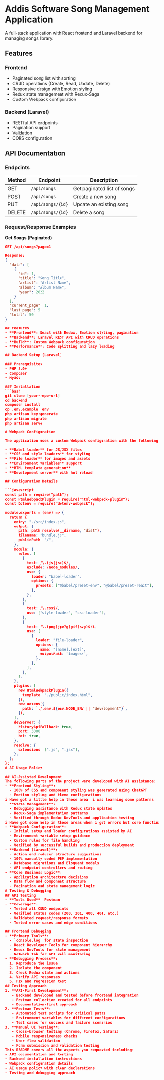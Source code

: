 # Addis Software Song Management Application

A full-stack application with React frontend and Laravel backend for managing songs library.

## Features

### Frontend
- Paginated song list with sorting
- CRUD operations (Create, Read, Update, Delete)
- Responsive design with Emotion styling
- Redux state management with Redux-Saga
- Custom Webpack configuration

### Backend (Laravel)
- RESTful API endpoints
- Pagination support
- Validation
- CORS configuration

## API Documentation

### Endpoints

| Method | Endpoint         | Description                     |
|--------|------------------|---------------------------------|
| GET    | `/api/songs`     | Get paginated list of songs     |
| POST   | `/api/songs`     | Create a new song               |
| PUT    | `/api/songs/{id}`| Update an existing song         |
| DELETE | `/api/songs/{id}`| Delete a song                   |

### Request/Response Examples

**Get Songs (Paginated)**
```json
GET /api/songs?page=1

Response:
{
  "data": [
    {
      "id": 1,
      "title": "Song Title",
      "artist": "Artist Name",
      "album": "Album Name", 
      "year": 2022
    }
  ],
  "current_page": 1,
  "last_page": 5,
  "total": 50
}

## Features
- **Frontend**: React with Redux, Emotion styling, pagination
- **Backend**: Laravel REST API with CRUD operations
- **Build**: Custom Webpack configuration
- **Performance**: Code splitting and lazy loading

## Backend Setup (Laravel)

### Prerequisites
- PHP 8.0+
- Composer
- MySQL

### Installation
```bash
git clone [your-repo-url]
cd backend
composer install
cp .env.example .env
php artisan key:generate
php artisan migrate
php artisan serve

# Webpack Configuration

The application uses a custom Webpack configuration with the following features:

- **Babel loader** for JS/JSX files
- **CSS and style loaders** for styling
- **File loader** for images and assets
- **Environment variables** support
- **HTML template generation**
- **Development server** with hot reload

## Configuration Details

```javascript
const path = require("path");
const HtmlWebpackPlugin = require("html-webpack-plugin");
const Dotenv = require("dotenv-webpack");

module.exports = (env) => {
  return {
    entry: "./src/index.js",
    output: {
      path: path.resolve(__dirname, "dist"),
      filename: "bundle.js",
      publicPath: "/",
    },
    module: {
      rules: [
        {
          test: /\.(js|jsx)$/,
          exclude: /node_modules/,
          use: {
            loader: "babel-loader",
            options: {
              presets: ["@babel/preset-env", "@babel/preset-react"],
            },
          },
        },
        {
          test: /\.css$/,
          use: ["style-loader", "css-loader"],
        },
        {
          test: /\.(png|jpe?g|gif|svg)$/i,
          use: [
            {
              loader: "file-loader",
              options: {
                name: "[name].[ext]",
                outputPath: "images/",
              },
            },
          ],
        },
      ],
    },
    plugins: [
      new HtmlWebpackPlugin({
        template: "./public/index.html",
      }),
      new Dotenv({
        path: `./.env.${env.NODE_ENV || "development"}`,
      }),
    ],
    devServer: {
      historyApiFallback: true,
      port: 3000,
      hot: true,
    },
    resolve: {
      extensions: [".js", ".jsx"],
    },
  };
};
# AI Usage Policy

## AI-Assisted Development
The following parts of the project were developed with AI assistance:
- **Frontend Styling**: 
  - 100% of CSS and component styling was generated using ChatGPT
  - Emotion styling and theme configurations
i Have got a little help in these area  i was learning some patterns 
- **State Management**:
  - Debugging assistance with Redux state updates
  - Redux-Saga implementation patterns
  - Verified through Redux DevTools and application testing
i Have got some help in these areas when i got errors but core functinality ai free 
- **Webpack Configuration**:
  - Initial setup and loader configurations assisted by AI
  - Environment variable setup guidance
  - Custom rules for file handling
  - Verified by successful builds and production deployment
- **Backend (Laravel)**:
  - Action and reducer structure suggestions
  - 100% manually coded PHP implementation
  - Database migrations and Eloquent models
  - API endpoint controllers and routing
- **Core Business Logic**:
  - Application architecture decisions
  - Data flow and component structure
  - Pagination and state management logic
# Testing & Debugging
## API Testing
- **Tools Used**: Postman
- **Coverage**:
  - Tested all CRUD endpoints
  - Verified status codes (200, 201, 400, 404, etc.)
  - Validated request/response formats
  - Tested error cases and edge conditions

## Frontend Debugging
- **Primary Tools**:
  - `console.log` for state inspection
  - React Developer Tools for component hierarchy
  - Redux DevTools for state management
  - Network tab for API call monitoring
- **Debugging Process**:
  1. Reproduce the issue
  2. Isolate the component
  3. Check Redux state and actions
  4. Verify API responses
  5. Fix and regression test
## Testing Approach
1. **API-First Development**:
   - Backend developed and tested before frontend integration
   - Postman collection created for all endpoints
   - Documentation-first approach
2. **Postman Tests**:
   - Automated test scripts for critical paths
   - Environment variables for different configurations
   - Test cases for success and failure scenarios
3. **Manual UI Testing**:
   - Cross-browser testing (Chrome, Firefox, Safari)
   - Mobile responsiveness checks
   - User flow validation
   - Form submission and validation testing
This README covers all the aspects you requested including:
- API documentation and testing
- Backend installation instructions
- Webpack configuration details
- AI usage policy with clear declarations
- Testing and debugging approach

